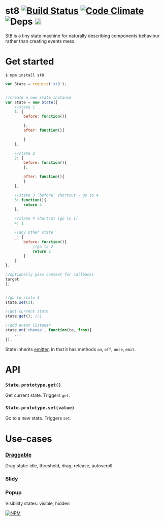 # st8 [![Build Status](https://travis-ci.org/dfcreative/st8.svg?branch=master)](https://travis-ci.org/dfcreative/st8) [![Code Climate](https://codeclimate.com/github/dfcreative/st8/badges/gpa.svg)](https://codeclimate.com/github/dfcreative/st8) ![Deps](https://david-dm.org/dfcreative/st8.svg) <a href="http://unlicense.org/UNLICENSE"><img src="http://upload.wikimedia.org/wikipedia/commons/6/62/PD-icon.svg" width="20"/></a>


St8 is a tiny state machine for naturally describing components behaviour rather than creating events mess.


# Get started

```
$ npm install st8
```

```js
var State = require('st8');


//create a new state instance
var state = new State({
	//state 1
	1: {
		before: function(){

		},
		after: function(){

		}
	},

	//state 2
	2: {
		before: function(){
		},

		after: function(){
		}
	},

	//state 3 `before` shortcut - go to 4
	3: function(){
		return 4
	},

	//state 4 shortcut (go to 1)
	4: 1

	//any other state
	_: {
		before: function(){
			//go to 2
			return 2
		}
	}
},

//optionally pass context for callbacks
target
);


//go to state 3
state.set(3);

//get current state
state.get(); //1

//add event listener
state.on('change', function(to, from){
	...
});
```

State inherits [emitter](https://github.com/component/emitter), in that it has methods `on`, `off`, `once`, `emit`.


# API

### `State.prototype.get()`

Get current state. Triggers `get`.


### `State.prototype.set(value)`

Go to a new state. Triggers `set`.



# Use-cases

### [Draggable](https://github.com/dfcreative/draggable)

Drag state: idle, threshold, drag, release, autoscroll

### Slidy


### Popup

Visibility states: visible, hidden


[![NPM](https://nodei.co/npm/st8.png?downloads=true&downloadRank=true&stars=true)](https://nodei.co/npm/st8/)